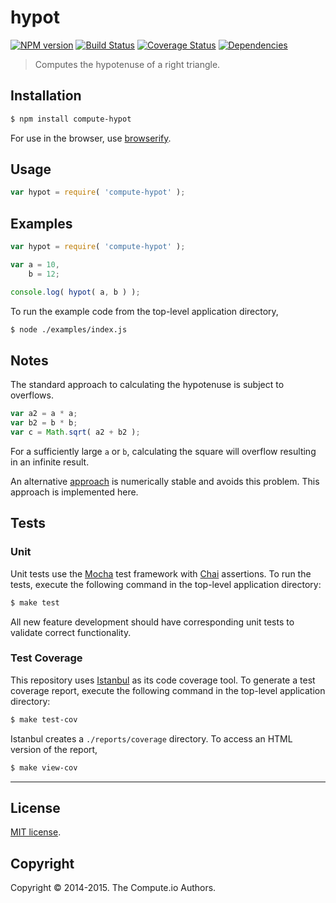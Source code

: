 hypot
===
[![NPM version][npm-image]][npm-url] [![Build Status][travis-image]][travis-url] [![Coverage Status][coveralls-image]][coveralls-url] [![Dependencies][dependencies-image]][dependencies-url]

> Computes the hypotenuse of a right triangle.


## Installation

``` bash
$ npm install compute-hypot
```

For use in the browser, use [browserify](https://github.com/substack/node-browserify).


## Usage


``` javascript
var hypot = require( 'compute-hypot' );
```


## Examples

``` javascript
var hypot = require( 'compute-hypot' );

var a = 10,
	b = 12;

console.log( hypot( a, b ) );
```

To run the example code from the top-level application directory,

``` bash
$ node ./examples/index.js
```


## Notes

The standard approach to calculating the hypotenuse is subject to overflows.

``` javascript
var a2 = a * a;
var b2 = b * b;
var c = Math.sqrt( a2 + b2 );
```

For a sufficiently large `a` or `b`, calculating the square will overflow resulting in an infinite result.

An alternative [approach](http://www.johndcook.com/blog/2010/06/02/whats-so-hard-about-finding-a-hypotenuse/) is numerically stable and avoids this problem. This approach is implemented here.


## Tests

### Unit

Unit tests use the [Mocha](http://mochajs.org) test framework with [Chai](http://chaijs.com) assertions. To run the tests, execute the following command in the top-level application directory:

``` bash
$ make test
```

All new feature development should have corresponding unit tests to validate correct functionality.


### Test Coverage

This repository uses [Istanbul](https://github.com/gotwarlost/istanbul) as its code coverage tool. To generate a test coverage report, execute the following command in the top-level application directory:

``` bash
$ make test-cov
```

Istanbul creates a `./reports/coverage` directory. To access an HTML version of the report,

``` bash
$ make view-cov
```


---
## License

[MIT license](http://opensource.org/licenses/MIT).


## Copyright

Copyright &copy; 2014-2015. The Compute.io Authors.


[npm-image]: http://img.shields.io/npm/v/compute-hypot.svg
[npm-url]: https://npmjs.org/package/compute-hypot

[travis-image]: http://img.shields.io/travis/compute-io/hypot/master.svg
[travis-url]: https://travis-ci.org/compute-io/hypot

[coveralls-image]: https://img.shields.io/coveralls/compute-io/hypot/master.svg
[coveralls-url]: https://coveralls.io/r/compute-io/hypot?branch=master

[dependencies-image]: http://img.shields.io/david/compute-io/hypot.svg
[dependencies-url]: https://david-dm.org/compute-io/hypot

[dev-dependencies-image]: http://img.shields.io/david/dev/compute-io/hypot.svg
[dev-dependencies-url]: https://david-dm.org/dev/compute-io/hypot

[github-issues-image]: http://img.shields.io/github/issues/compute-io/hypot.svg
[github-issues-url]: https://github.com/compute-io/hypot/issues
